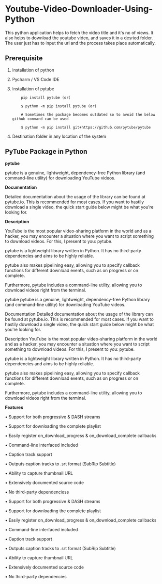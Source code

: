 # Youtube-Video-Downloader-Using-Python

This python application helps to fetch the video title and it's no of views. It also helps to download the youtube video, and saves it in a desried folder.
The user just has to input the url and the process takes place automatically.

## Prerequisite
1. Installation of python
    
2. Pycharm / VS Code IDE

3. Installation of pytube 

           pip install pytube (or)

           $ python -m pip install pytube (or)

           # Sometimes the package becomes outdated so to avoid the below github command can be used

           $ python -m pip install git+https://github.com/pytube/pytube 

5. Destination folder in any location of the system

## PyTube Package in Python

**pytube**

pytube is a genuine, lightweight, dependency-free Python library (and command-line utility) for downloading YouTube videos.

**Documentation**

Detailed documentation about the usage of the library can be found at pytube.io. This is recommended for most cases. If you want to hastily download a single video, the quick start guide below might be what you're looking for.

**Description**

YouTube is the most popular video-sharing platform in the world and as a hacker, you may encounter a situation where you want to script something to download videos. For this, I present to you: pytube.

pytube is a lightweight library written in Python. It has no third-party dependencies and aims to be highly reliable.

pytube also makes pipelining easy, allowing you to specify callback functions for different download events, such as on progress or on complete.

Furthermore, pytube includes a command-line utility, allowing you to download videos right from the terminal.

pytube
pytube is a genuine, lightweight, dependency-free Python library (and command-line utility) for downloading YouTube videos.

Documentation
Detailed documentation about the usage of the library can be found at pytube.io. This is recommended for most cases. If you want to hastily download a single video, the quick start guide below might be what you're looking for.

Description
YouTube is the most popular video-sharing platform in the world and as a hacker, you may encounter a situation where you want to script something to download videos. For this, I present to you: pytube.

pytube is a lightweight library written in Python. It has no third-party dependencies and aims to be highly reliable.

pytube also makes pipelining easy, allowing you to specify callback functions for different download events, such as on progress or on complete.

Furthermore, pytube includes a command-line utility, allowing you to download videos right from the terminal.

**Features**

•	Support for both progressive & DASH streams

•	Support for downloading the complete playlist

•	Easily register on_download_progress & on_download_complete callbacks

•	Command-line interfaced included

•	Caption track support

•	Outputs caption tracks to .srt format (SubRip Subtitle)

•	Ability to capture thumbnail URL

•	Extensively documented source code

•	No third-party dependenciess

•	Support for both progressive & DASH streams

•	Support for downloading the complete playlist

•	Easily register on_download_progress & on_download_complete callbacks

•	Command-line interfaced included

•	Caption track support

•	Outputs caption tracks to .srt format (SubRip Subtitle)

•	Ability to capture thumbnail URL

•	Extensively documented source code

•	No third-party dependencies


